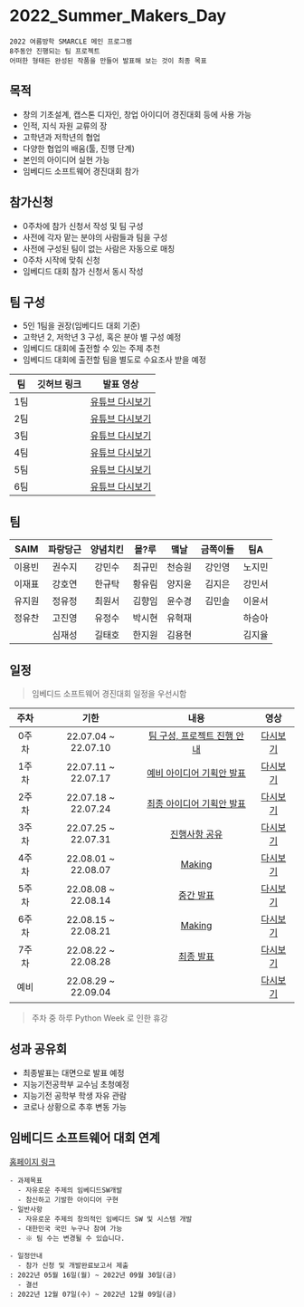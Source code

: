# 2022_Summer_Makers_Day
~~~
2022 여름방학 SMARCLE 메인 프로그램
8주동안 진행되는 팀 프로젝트
어떠한 형태든 완성된 작품을 만들어 발표해 보는 것이 최종 목표
~~~

## 목적
- 창의 기초설계, 캡스톤 디자인, 창업 아이디어 경진대회 등에 사용 가능
- 인적, 지식 자원 교류의 장
- 고학년과 저학년의 협업
- 다양한 협업의 배움(툴, 진행 단계)
- 본인의 아이디어 실현 가능
- 임베디드 소프트웨어 경진대회 참가

## 참가신청
- 0주차에 참가 신청서 작성 및 팀 구성
- 사전에 각자 맡는 분야의 사람들과 팀을 구성
- 사전에 구성된 팀이 없는 사람은 자동으로 매칭
- 0주차 시작에 맞춰 신청
- 임베디드 대회 참가 신청서 동시 작성

## 팀 구성
- 5인 1팀을 권장(임베디드 대회 기준)
- 고학년 2, 저학년 3 구성, 혹은 분야 별 구성 예정     
- 임베디드 대회에 출전할 수 있는 주제 추천
- 임베디드 대회에 출전할 팀을 별도로 수요조사 받을 예정

|팀|깃허브 링크|발표 영상|
|:---:|:---:|:---:|
|1팀|[]()|[유튜브 다시보기]()|
|2팀|[]()|[유튜브 다시보기]()|
|3팀|[]()|[유튜브 다시보기]()|
|4팀|[]()|[유튜브 다시보기]()|
|5팀|[]()|[유튜브 다시보기]()|
|6팀|[]()|[유튜브 다시보기]()|

## 팀

| SAIM | 파랑당근 | 양념치킨 | 몰?루 | 맼날 | 금쪽이들 | 팀A |
|:---:|:---:|:---:|:---:|:---:|:---:|:---:|
|이용빈|권수지|강민수|최규민|천승원|강인영|노지민|
|이재표|강호연|한규탁|황유림|양지윤|김지은|강민서|
|유지원|정유정|최원서|김향임|윤수경|김민솔|이윤서|
|정유찬|고진영|유정수|박시현|유혁재|    |하승아|
|    |심재성|길태호|한지원|김용현|    |김지율|


## 일정

> 임베디드 소프트웨어 경진대회 일정을 우선시함

|주차|기한|내용|영상|
|:---:|:---:|:---:|:---:|
0주차|22.07.04 ~ 22.07.10|[팀 구성, 프로젝트 진행 안내]()|[다시보기](https://youtu.be/dCELxhPwhtQ)|
1주차|22.07.11 ~ 22.07.17|[예비 아이디어 기획안 발표]()|[다시보기]()|
2주차|22.07.18 ~ 22.07.24|[최종 아이디어 기획안 발표]()|[다시보기]()|
3주차|22.07.25 ~ 22.07.31|[진행사항 공유]()|[다시보기]()|
4주차|22.08.01 ~ 22.08.07|[Making]()|[다시보기]()|
5주차|22.08.08 ~ 22.08.14|[중간 발표]()|[다시보기]()|
6주차|22.08.15 ~ 22.08.21|[Making]()|[다시보기]()|
7주차|22.08.22 ~ 22.08.28|[최종 발표]()|[다시보기]()|
예비|22.08.29 ~ 22.09.04|[]()|[다시보기]()|

> 주차 중 하루 Python Week 로 인한 휴강

## 성과 공유회
- 최종발표는 대면으로 발표 예정
- 지능기전공학부 교수님 초청예정
- 지능기전 공학부 학생 자유 관람
- 코로나 상황으로 추후 변동 가능

## 임베디드 소프트웨어 대회 연계
[홈페이지 링크](https://www.eswcontest.or.kr/competition/free.php)
~~~
- 과제목표
  - 자유로운 주제의 임베디드SW개발
  - 참신하고 기발한 아이디어 구현
- 일반사항
  - 자유로운 주제의 창의적인 임베디드 SW 및 시스템 개발
  - 대한민국 국민 누구나 참여 가능
  - ※ 팀 수는 변경될 수 있습니다.

- 일정안내
  - 참가 신청 및 개발완료보고서 제출
: 2022년 05월 16일(월) ~ 2022년 09월 30일(금)
  - 결선
: 2022년 12월 07일(수) ~ 2022년 12월 09일(금)
~~~
